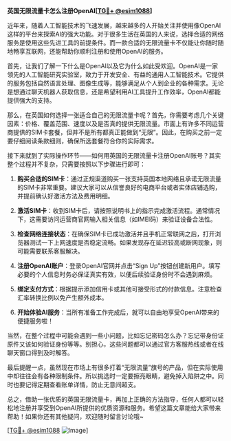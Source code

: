 **英国无限流量卡怎么注册OpenAI[[TG💪+ @esim1088](https://t.me/s/esim1088)]**

近年来，随着人工智能技术的飞速发展，越来越多的人开始关注并使用像OpenAI这样的平台来探索AI的强大功能。对于很多生活在英国的人来说，选择合适的网络服务是使用这些先进工具的前提条件。而一款合适的无限流量卡不仅能让你随时随地畅享互联网，还能帮助你顺利注册和使用OpenAI的服务。

首先，让我们了解一下什么是OpenAI以及它为什么如此受欢迎。OpenAI是一家领先的人工智能研究实验室，致力于开发安全、有益的通用人工智能技术。它提供的服务包括自然语言处理、图像生成等，能够满足从个人到企业的各种需求。无论是想通过聊天机器人获取信息，还是希望利用AI工具提升工作效率，OpenAI都能提供强大的支持。

那么，在英国如何选择一张适合自己的无限流量卡呢？首先，你需要考虑几个关键因素：价格、覆盖范围、速度以及是否真的提供无限流量。市面上有许多不同运营商提供的SIM卡套餐，但并不是所有都真正能做到“无限”。因此，在购买之前一定要仔细阅读条款细则，确保所选套餐符合你的实际需求。

接下来就到了实际操作环节——如何用英国的无限流量卡注册OpenAI账号？其实整个过程并不复杂，只需要按照以下步骤进行即可：

1. **购买合适的SIM卡**：通过正规渠道购买一张支持英国本地网络且承诺无限流量的SIM卡非常重要。建议大家可以从信誉良好的电商平台或者实体店铺选购，并提前确认好激活方法及费用明细。

2. **激活SIM卡**：收到SIM卡后，请按照说明书上的指示完成激活流程。通常情况下，这需要访问运营商官网输入相关信息（如IMEI码）来验证设备合法性。

3. **检查网络连接状态**：在确保SIM卡已成功激活并且手机正常联网之后，打开浏览器测试一下上网速度是否稳定流畅。如果发现存在延迟较高或断网现象，则可能需要联系客服解决。

4. **注册OpenAI账户**：登录OpenAI官网并点击“Sign Up”按钮创建新用户。填写必要的个人信息时务必保证真实有效，以便后续验证身份时不会遇到麻烦。

5. **绑定支付方式**：根据提示添加信用卡或其他可接受形式的付款信息。注意检查汇率转换比例以免产生额外成本。

6. **开始体验AI服务**：当所有准备工作完成后，就可以自由地享受OpenAI带来的便捷服务啦！

当然，在整个过程中可能会遇到一些小问题，比如忘记密码怎么办？忘记带身份证原件又该如何验证身份等等。别担心，这些问题都可以通过官方客服热线或者在线聊天窗口得到及时解答。

最后提醒一点，虽然现在市场上有很多打着“无限流量”旗号的产品，但在实际使用中却往往会有各种限制条件。所以挑选时一定要擦亮眼睛，避免掉入陷阱之中。同时也要记得定期查看账单详情，防止无意间超支。

总之，借助一张优质的英国无限流量卡，再加上正确的方法指导，任何人都可以轻松地注册并享受到OpenAI所提供的优质资源和服务。希望这篇文章能给大家带来帮助！如果你还有其他疑问，欢迎随时留言讨论哦~

[[TG💪+ @esim1088](https://t.me/s/esim1088) ![Image](https://i.postimg.cc/4NQfJmqS/Snipaste-2025-05-13-00-14-12.png)]